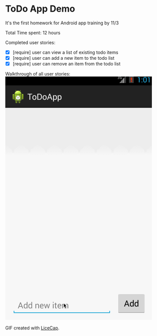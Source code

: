 # ToDo App Demo

It's the first homework for Android app training by 11/3

Total Time spent: 12 hours

Completed user stories:
 * [x] [require] user can view a list of existing todo items
 * [x] [require] user can add a new item to the todo list
 * [x] [require] user can remove an item from the todo list

Walkthrough of all user stories:
![Video Walkthrough](todoapp.gif)

GIF created with [LiceCap](http://www.cockos.com/licecap/).
